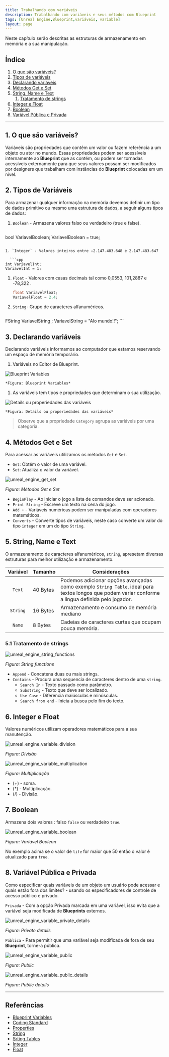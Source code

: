 ```yaml
---
title: Trabalhando com variáveis
description: Trabalhando com variáveis e seus métodos com Blueprint
tags: [Unreal Engine,Blueprint,variáveis, variable]
layout: page
---
```


Neste capítulo serão descritas as estruturas de armazenamento em memória e a sua manipulação.

## Índice
1. [O que são variáveis?](#1)  
1. [Tipos de variáveis](#2)  
1. [Declarando variáveis](#3)  
1. [Métodos Get e Set](#4)  
1. [String, Name e Text](#5)  
     1. [Tratamento de strings](#5.1)  
1. [Integer e Float](#6)  
1. [Boolean](#7)
1. [Variável Pública e Privada](#8)

***

<a name="1"></a>
## 1. O que são variáveis?
Variáveis são propriedades que contêm um valor ou fazem referência a um objeto ou ator no mundo. Essas propriedades podem ser acessíveis internamente ao **Blueprint** que as contém, ou podem ser tornadas acessíveis externamente para que seus valores possam ser modificados por designers que trabalham com instâncias do **Blueprint** colocadas em um nível.

<a name="2"></a>
## 2. Tipos de Variáveis
Para armazenar qualquer informação na memória devemos definir um tipo de dados primitivo ou mesmo uma estrutura de dados, a seguir alguns tipos de dados:

1.  `Boolean` - Armazena valores falso ou verdadeiro (true e false).

    ```cpp
  bool VariavelBoolean;
  VariavelBoolean = true;
  ```

1. `Integer` - Valores inteiros entre −2.147.483.648 e 2.147.483.647

    ```cpp
  int VariavelInt;
  VariavelInt = 1;
  ```
1. `Float` - Valores com casas decimais tal como 0,0553, 101,2887 e -78,322 .

    ```cpp
    float VariavelFloat;
    VariavelFloat = 2.4;
    ```

1. `String`- Grupo de caracteres alfanuméricos.

    ```cpp
  FString VariavelString ;
  VariavelString = "Alo mundo!!";
    ```

<a name="3"></a>
## 3. Declarando variáveis   
Declarando variáveis informamos ao computador que estamos reservando um espaço de memória temporário.  

1. Variáveis no Editor de Blueprint.

  ![Blueprint Variables](imagens/variaveis/unreal_engine_variable_details.jpg)

    *Figura: Blueprint Variables*

1. As variáveis tem tipos e propriedades que determinam o sua utilização.  

  ![Details ou properiedades das variáveis](imagens/variaveis/unreal_engine_variable_details.jpg)

    *Figura: Details ou properiedades das variáveis*

> Observe que a propriedade `Category` agrupa as variáveis por uma categoria.

<a name="4"></a>
## 4. Métodos Get e Set
Para acessar as variáveis utilizamos os métodos `Get` e `Set`.
- `Get`: Obtém o valor de uma variável.
- `Set`: Atualiza o valor da variável.

![unreal_engine_get_set](imagens/variaveis/unreal_engine_get_set.jpg)

*Figura: Métodos Get e Set*

- `BeginPlay` - Ao iniciar o jogo a lista de comandos deve ser acionado.
- `Print String` - Escreve um texto na cena do jogo.
- `Add +` - Variáveis numéricas podem ser manipuladas com operadores matemáticos.
- `Converts` - Converte tipos de variáveis, neste caso converte um valor do tipo `integer` em um do tipo `String`.

<a name="5"></a>
## 5. String, Name e Text
O armazenamento de caracteres alfanuméricos, `string`, apresetam diversas estruturas para melhor utilização e armazenamento.

| Variável          |Tamanho    | Considerações               |
|:-:                |-          |-                            |
| `Text`            | 40 Bytes  | Podemos adicionar opções avançadas como exemplo `String Table`, ideal para textos longos que podem variar conforme a lingua definida pelo jogador.  |
| `String`          | 16 Bytes  | Armazenamento e consumo de memória mediano |
| `Name`            | 8 Bytes   |  Cadeias de caracteres  curtas que ocupam pouca memória.|

<a name="5.1"></a>
### 5.1 Tratamento de strings

![unreal_engine_string_functions](imagens/variaveis/unreal_engine_string_functions.jpg)

*Figura: String functions*

- `Append` - Concatena duas ou mais strings.
- `Contains` - Procura uma sequencia de caracteres dentro de uma `string`.
  - `Search In` - Texto passado como parâmetro.
  - `Substring` - Texto que deve ser localizado.
  - `Use Case` - Diferencia maiúsculas e minúsculas.
  - `Search from end` - Inicia a busca pelo fim do texto.

<a name="6"></a>
## 6. Integer e Float
Valores numéricos utilizam operadores matemáticos para a sua manutenção.  

![unreal_engine_variable_division](imagens/variaveis/unreal_engine_variable_division.jpg)

*Figura: Divisão*

![unreal_engine_variable_multiplication](imagens/variaveis/unreal_engine_variable_multiplication.jpg)

*Figura: Multiplicação*

- (+) - soma.
- (*) - Multiplicação.
- (/) - Divisão.

<a name="7"></a>
## 7. Boolean
Armazena dois valores : falso `false` ou verdadeiro `true`.

![unreal_engine_variable_boolean](imagens/variaveis/unreal_engine_variable_boolean.jpg)

*Figura: Variável Boolean*

No exemplo acima se o valor de `life` for maior que 50 então o valor é atualizado para `true`.


<a name="8"></a>
## 8. Variável Pública e Privada
Como especificar quais variáveis de um objeto um usuário pode acessar e quais estão fora dos limites? - usando os especificadores de controle de acesso público e privado.

`Privada` - Com a opção Privada marcada em uma variável, isso evita que a variável seja modificada de **Blueprints** externos.  

![unreal_engine_variable_private_details](imagens/variaveis/unreal_engine_variable_private_details.jpg)

*Figura: Private details*

`Pública` - Para permitir que uma variável seja modificada de fora de seu  **Blueprint**, torne-a pública.  

![unreal_engine_variable_public](imagens/variaveis/unreal_engine_variable_public.jpg)

*Figura: Public*

![unreal_engine_variable_public_details](imagens/variaveis/unreal_engine_variable_public_details.jpg)

*Figura: Public details*


***

## Referências
- [Blueprint Variables](https://docs.unrealengine.com/en-US/Engine/Blueprints/UserGuide/Variables/index.html)
- [Coding Standard](https://docs.unrealengine.com/en-US/Programming/Development/CodingStandard/index.html)
- [Properties](https://docs.unrealengine.com/en-US/Programming/UnrealArchitecture/Reference/Properties/index.html)
- [String](https://docs.unrealengine.com/en-US/BlueprintAPI/Utilities/String/index.html)
- [Srting Tables](https://docs.unrealengine.com/en-US/Gameplay/Localization/StringTables/index.html)
- [Integer](https://docs.unrealengine.com/en-US/BlueprintAPI/Math/Integer/index.html)
- [Float](https://docs.unrealengine.com/en-US/BlueprintAPI/Math/Float/index.html)
